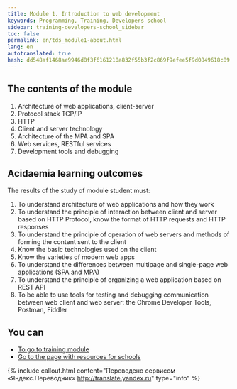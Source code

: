 ```yaml
---
title: Module 1. Introduction to web development
keywords: Programming, Training, Developers school
sidebar: training-developers-school_sidebar
toc: false
permalink: en/tds_module1-about.html
lang: en
autotranslated: true
hash: dd548af1468ae9946d8f3f6161210a832f55b3f2c869f9efee5f9d0849618c89
---
```


## The contents of the module

1. Architecture of web applications, client-server
2. Protocol stack TCP/IP
3. HTTP
4. Client and server technology
5. Architecture of the MPA and SPA
6. Web services, RESTful services
7. Development tools and debugging

## Acidaemia learning outcomes

The results of the study of module student must:
1. To understand architecture of web applications and how they work
2. To understand the principle of interaction between client and server based on HTTP Protocol, know the format of HTTP requests and HTTP responses
3. To understand the principle of operation of web servers and methods of forming the content sent to the client
4. Know the basic technologies used on the client
5. Know the varieties of modern web apps
6. To understand the differences between multipage and single-page web applications (SPA and MPA)
7. To understand the principle of organizing a web application based on REST API
8. To be able to use tools for testing and debugging communication between web client and web server: the Chrome Developer Tools, Postman, Fiddler

## You can

* [To go to training module](tds_module1-learn.html)
* [Go to the page with resources for schools](tds_resources.html)



{% include callout.html content="Переведено сервисом «Яндекс.Переводчик» <http://translate.yandex.ru>" type="info" %}